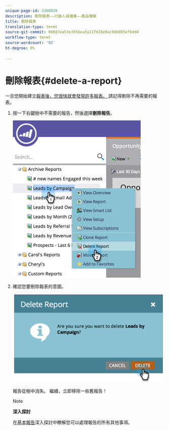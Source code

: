 ```yaml
---
unique-page-id: 2360030
description: 刪除報表——行銷人員檔案——產品檔案
title: 刪除報表
translation-type: tm+mt
source-git-commit: 00887ea53e395bea3a11fd28e0ac98b085ef6ed8
workflow-type: tm+mt
source-wordcount: '92'
ht-degree: 0%

---
```



# 刪除報表{#delete-a-report}

一旦您開始建立[報表後，您很快就會發現許多報表。 ](../../../../product-docs/reporting/basic-reporting/creating-reports/create-a-report-in-a-program.md)請記得刪除不再需要的報表。

1. 按一下右鍵樹中不需要的報告，然後選擇&#x200B;**刪除報告**。

   ![](assets/image2014-9-16-14-3a26-3a48.png)

1. 確認您要刪除報表的意圖。

   ![](assets/image2014-9-16-14-3a26-3a53.png)

   報告從樹中消失。 繼續，立即移除一些舊報告！

   >[!NOTE]
   >
   >**深入探討**
   >
   >
   >在[基本報告](http://docs.marketo.com/display/docs/basic+reporting)深入探討中瞭解您可以處理報告的所有其他事項。

